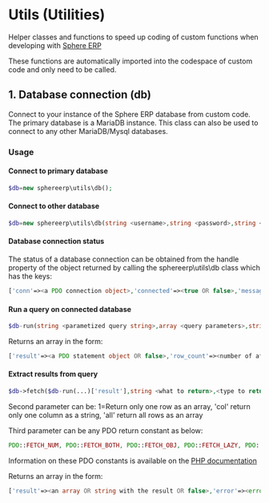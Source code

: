 # Utils (Utilities)

Helper classes and functions to speed up coding of custom functions when developing with [Sphere ERP](https://www.sphereerp.com)

These functions are automatically imported into the codespace of custom code and only need to be called.

## 1. Database connection (db)
Connect to your instance of the Sphere ERP database from custom code. The primary database is a MariaDB instance. 
This class can also be used to connect to any other MariaDB/Mysql databases.

### Usage

#### Connect to primary database
```php
$db=new sphereerp\utils\db();
```

#### Connect to other database
```php
$db=new sphereerp\utils\db(string <username>,string <password>,string <host>,string <character set>,string <database>);
```

#### Database connection status
The status of a database connection can be obtained from the handle property of the object returned by calling the sphereerp\utils\db class which has the keys:
```php
['conn'=><a PDO connection object>,'connected'=><true OR false>,'message'=><error message from connection attempt>]
```
#### Run a query on connected database
```php
$db-run(string <parametized query string>,array <query parameters>,string optional <database to use>);
```
Returns an array in the form:
```php
['result'=><a PDO statement object OR false>,'row_count'=><number of affected/returned rows OR false>,'error'=><error message from the query or false>]
```
#### Extract results from query
```php
$db->fetch($db-run(...)['result'],string <what to return>,<type to return>)
```
Second parameter can be:
1=Return only one row as an array, 'col' return only one column as a string, 'all' return all rows as an array

Third parameter can be any PDO return constant as below:
```php
PDO::FETCH_NUM, PDO::FETCH_BOTH, PDO::FETCH_OBJ, PDO::FETCH_LAZY, PDO::FETCH_ASSOC, PDO::FETCH_COLUMN, PDO::FETCH_KEY_PAIR, PDO::FETCH_UNIQUE, PDO::FETCH_GROUP
```
Information on these PDO constants is available on the [PHP documentation](https://www.php.net/manual/en/pdostatement.fetch.php)

Returns an array in the form:
```php
['result'=><an array OR string with the result OR false>,'error'=><error message from the execution or false>]
```


